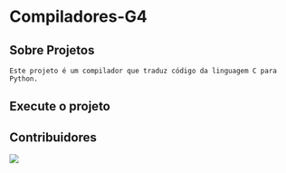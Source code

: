 # Compiladores-G4

## Sobre Projetos
    Este projeto é um compilador que traduz código da linguagem C para Python.

## Execute o projeto

## Contribuidores

<a href="https://github.com/Compiladores-G4/Compiladores-G4/graphs/contributors">
  <img src="https://contrib.rocks/image?repo=Compiladores-G4/Compiladores-G4" />
</a>
